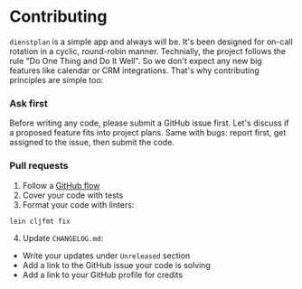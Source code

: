 # Contributing

`dienstplan` is a simple app and always will be. It's been designed
for on-call rotation in a cyclic, round-robin manner. Technially, the
project follows the rule "Do One Thing and Do It Well". So we don't
expect any new big features like calendar or CRM integrations. That's
why contributing principles are simple too:

### Ask first

Before writing any code, please submit a GitHub issue first. Let's
discuss if a proposed feature fits into project plans. Same with bugs:
report first, get assigned to the issue, then submit the code.

### Pull requests

1. Follow a [GitHub flow](https://docs.github.com/en/get-started/quickstart/github-flow)
2. Cover your code with tests
3. Format your code with linters:

```
lein cljfmt fix
```

4. Update `CHANGELOG.md`:

- Write your updates under `Unreleased` section
- Add a link to the GitHub issue your code is solving
- Add a link to your GitHub profile for credits
